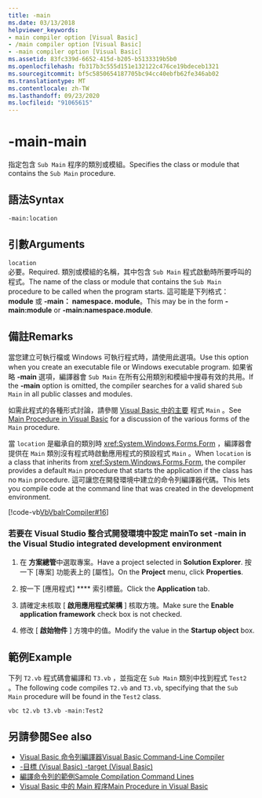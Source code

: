 ```yaml
---
title: -main
ms.date: 03/13/2018
helpviewer_keywords:
- main compiler option [Visual Basic]
- /main compiler option [Visual Basic]
- -main compiler option [Visual Basic]
ms.assetid: 83fc339d-6652-415d-b205-b5133319b5b0
ms.openlocfilehash: fb317b3c555d151e132122c476ce19bdeceb1321
ms.sourcegitcommit: bf5c5850654187705bc94cc40ebfb62fe346ab02
ms.translationtype: MT
ms.contentlocale: zh-TW
ms.lasthandoff: 09/23/2020
ms.locfileid: "91065615"
---
```

# <a name="-main"></a><span data-ttu-id="bbfee-102">-main</span><span class="sxs-lookup"><span data-stu-id="bbfee-102">-main</span></span>

<span data-ttu-id="bbfee-103">指定包含 `Sub Main` 程序的類別或模組。</span><span class="sxs-lookup"><span data-stu-id="bbfee-103">Specifies the class or module that contains the `Sub Main` procedure.</span></span>  
  
## <a name="syntax"></a><span data-ttu-id="bbfee-104">語法</span><span class="sxs-lookup"><span data-stu-id="bbfee-104">Syntax</span></span>  
  
```console  
-main:location  
```  
  
## <a name="arguments"></a><span data-ttu-id="bbfee-105">引數</span><span class="sxs-lookup"><span data-stu-id="bbfee-105">Arguments</span></span>  

 `location`  
 <span data-ttu-id="bbfee-106">必要。</span><span class="sxs-lookup"><span data-stu-id="bbfee-106">Required.</span></span> <span data-ttu-id="bbfee-107">類別或模組的名稱，其中包含 `Sub Main` 程式啟動時所要呼叫的程式。</span><span class="sxs-lookup"><span data-stu-id="bbfee-107">The name of the class or module that contains the `Sub Main` procedure to be called when the program starts.</span></span> <span data-ttu-id="bbfee-108">這可能是下列格式： **module** 或 **-main： namespace. module**。</span><span class="sxs-lookup"><span data-stu-id="bbfee-108">This may be in the form **-main:module** or **-main:namespace.module**.</span></span>  
  
## <a name="remarks"></a><span data-ttu-id="bbfee-109">備註</span><span class="sxs-lookup"><span data-stu-id="bbfee-109">Remarks</span></span>  

 <span data-ttu-id="bbfee-110">當您建立可執行檔或 Windows 可執行程式時，請使用此選項。</span><span class="sxs-lookup"><span data-stu-id="bbfee-110">Use this option when you create an executable file or Windows executable program.</span></span> <span data-ttu-id="bbfee-111">如果省略 **-main** 選項，編譯器會 `Sub Main` 在所有公用類別和模組中搜尋有效的共用。</span><span class="sxs-lookup"><span data-stu-id="bbfee-111">If the **-main** option is omitted, the compiler searches for a valid shared `Sub Main` in all public classes and modules.</span></span>  
  
 <span data-ttu-id="bbfee-112">如需此程式的各種形式討論，請參閱 [Visual Basic 中的主要](../../programming-guide/program-structure/main-procedure.md) 程式 `Main` 。</span><span class="sxs-lookup"><span data-stu-id="bbfee-112">See [Main Procedure in Visual Basic](../../programming-guide/program-structure/main-procedure.md) for a discussion of the various forms of the `Main` procedure.</span></span>  
  
 <span data-ttu-id="bbfee-113">當 `location` 是繼承自的類別時 <xref:System.Windows.Forms.Form> ，編譯器會提供在 `Main` 類別沒有程式時啟動應用程式的預設程式 `Main` 。</span><span class="sxs-lookup"><span data-stu-id="bbfee-113">When `location` is a class that inherits from <xref:System.Windows.Forms.Form>, the compiler provides a default `Main` procedure that starts the application if the class has no `Main` procedure.</span></span> <span data-ttu-id="bbfee-114">這可讓您在開發環境中建立的命令列編譯器代碼。</span><span class="sxs-lookup"><span data-stu-id="bbfee-114">This lets you compile code at the command line that was created in the development environment.</span></span>  
  
 [!code-vb[VbVbalrCompiler#16](~/samples/snippets/visualbasic/VS_Snippets_VBCSharp/VbVbalrCompiler/VB/Class1.vb#16)]  
  
### <a name="to-set--main-in-the-visual-studio-integrated-development-environment"></a><span data-ttu-id="bbfee-115">若要在 Visual Studio 整合式開發環境中設定 main</span><span class="sxs-lookup"><span data-stu-id="bbfee-115">To set -main in the Visual Studio integrated development environment</span></span>  
  
1. <span data-ttu-id="bbfee-116">在 **方案總管**中選取專案。</span><span class="sxs-lookup"><span data-stu-id="bbfee-116">Have a project selected in **Solution Explorer**.</span></span> <span data-ttu-id="bbfee-117">按一下 [專案] 功能表上的 [屬性]。</span><span class="sxs-lookup"><span data-stu-id="bbfee-117">On the **Project** menu, click **Properties**.</span></span>  
  
2. <span data-ttu-id="bbfee-118">按一下 [應用程式] \*\*\*\* 索引標籤。</span><span class="sxs-lookup"><span data-stu-id="bbfee-118">Click the **Application** tab.</span></span>  
  
3. <span data-ttu-id="bbfee-119">請確定未核取 [ **啟用應用程式架構** ] 核取方塊。</span><span class="sxs-lookup"><span data-stu-id="bbfee-119">Make sure the **Enable application framework** check box is not checked.</span></span>  
  
4. <span data-ttu-id="bbfee-120">修改 [ **啟始物件** ] 方塊中的值。</span><span class="sxs-lookup"><span data-stu-id="bbfee-120">Modify the value in the **Startup object** box.</span></span>  
  
## <a name="example"></a><span data-ttu-id="bbfee-121">範例</span><span class="sxs-lookup"><span data-stu-id="bbfee-121">Example</span></span>  

 <span data-ttu-id="bbfee-122">下列 `T2.vb` 程式碼會編譯和 `T3.vb` ，並指定在 `Sub Main` 類別中找到程式 `Test2` 。</span><span class="sxs-lookup"><span data-stu-id="bbfee-122">The following code compiles `T2.vb` and `T3.vb`, specifying that the `Sub Main` procedure will be found in the `Test2` class.</span></span>  
  
```console
vbc t2.vb t3.vb -main:Test2  
```  
  
## <a name="see-also"></a><span data-ttu-id="bbfee-123">另請參閱</span><span class="sxs-lookup"><span data-stu-id="bbfee-123">See also</span></span>

- [<span data-ttu-id="bbfee-124">Visual Basic 命令列編譯器</span><span class="sxs-lookup"><span data-stu-id="bbfee-124">Visual Basic Command-Line Compiler</span></span>](index.md)
- [<span data-ttu-id="bbfee-125">-目標 (Visual Basic) </span><span class="sxs-lookup"><span data-stu-id="bbfee-125">-target (Visual Basic)</span></span>](target.md)
- [<span data-ttu-id="bbfee-126">編譯命令列的範例</span><span class="sxs-lookup"><span data-stu-id="bbfee-126">Sample Compilation Command Lines</span></span>](sample-compilation-command-lines.md)
- [<span data-ttu-id="bbfee-127">Visual Basic 中的 Main 程序</span><span class="sxs-lookup"><span data-stu-id="bbfee-127">Main Procedure in Visual Basic</span></span>](../../programming-guide/program-structure/main-procedure.md)
